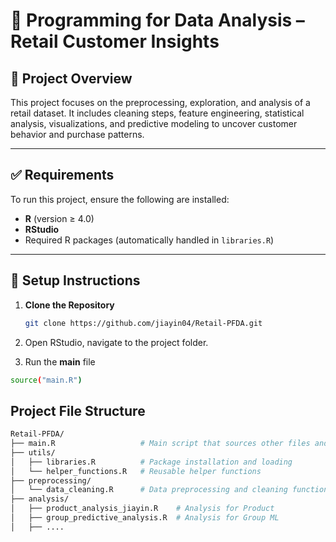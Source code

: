 # 🛒 Programming for Data Analysis – Retail Customer Insights

## 📌 Project Overview

This project focuses on the preprocessing, exploration, and analysis of a retail dataset. It includes cleaning steps, feature engineering, statistical analysis, visualizations, and predictive modeling to uncover customer behavior and purchase patterns.

------------------------------------------------------------------------

## ✅ Requirements

To run this project, ensure the following are installed:

-   **R** (version ≥ 4.0)
-   **RStudio**
-   Required R packages (automatically handled in `libraries.R`)

------------------------------------------------------------------------

## 🚀 Setup Instructions

1.  **Clone the Repository**

    ``` bash
    git clone https://github.com/jiayin04/Retail-PFDA.git
    ```

2.  Open RStudio, navigate to the project folder.

3.  Run the **main** file

``` bash
source("main.R")
```

## Project File Structure

``` bash
Retail-PFDA/
├── main.R                   # Main script that sources other files and consist of the analysis 
├── utils/ 
│   ├── libraries.R          # Package installation and loading 
│   └── helper_functions.R   # Reusable helper functions 
├── preprocessing/ 
│   └── data_cleaning.R      # Data preprocessing and cleaning functions 
├── analysis/ 
│   ├── product_analysis_jiayin.R    # Analysis for Product 
│   ├── group_predictive_analysis.R  # Analysis for Group ML 
│   ├── .... 
```
